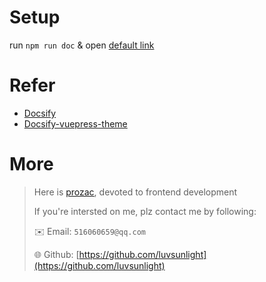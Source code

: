 # Setup

run `npm run doc` & open [default link](localhost:3000)

# Refer

-   [Docsify](https://docsify.js.org/#/quickstart)
-   [Docsify-vuepress-theme](https://github.com/luvsunlight/docsify-vuepress-theme)

# More

> Here is [prozac](http://luvsunlight.github.io), devoted to frontend development
>
> If you're intersted on me, plz contact me by following:
>
> ✉️ Email: `516060659@qq.com`
>
> 🌐 Github: [https://github.com/luvsunlight](https://github.com/luvsunlight)
